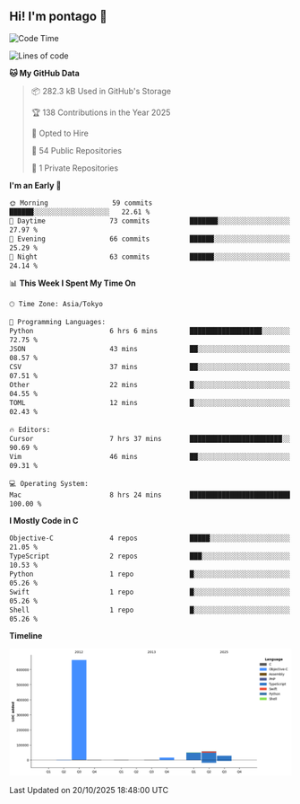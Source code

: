 ## Hi! I'm pontago 👋

<!--START_SECTION:waka-->
![Code Time](http://img.shields.io/badge/Code%20Time-691%20hrs%206%20mins-blue)

![Lines of code](https://img.shields.io/badge/From%20Hello%20World%20I%27ve%20Written-816.7%20thousand%20lines%20of%20code-blue)

**🐱 My GitHub Data** 

> 📦 282.3 kB Used in GitHub's Storage 
 > 
> 🏆 138 Contributions in the Year 2025
 > 
> 💼 Opted to Hire
 > 
> 📜 54 Public Repositories 
 > 
> 🔑 1 Private Repositories 
 > 
**I'm an Early 🐤** 

```text
🌞 Morning                59 commits          ██████░░░░░░░░░░░░░░░░░░░   22.61 % 
🌆 Daytime                73 commits          ███████░░░░░░░░░░░░░░░░░░   27.97 % 
🌃 Evening                66 commits          ██████░░░░░░░░░░░░░░░░░░░   25.29 % 
🌙 Night                  63 commits          ██████░░░░░░░░░░░░░░░░░░░   24.14 % 
```


📊 **This Week I Spent My Time On** 

```text
🕑︎ Time Zone: Asia/Tokyo

💬 Programming Languages: 
Python                   6 hrs 6 mins        ██████████████████░░░░░░░   72.75 % 
JSON                     43 mins             ██░░░░░░░░░░░░░░░░░░░░░░░   08.57 % 
CSV                      37 mins             ██░░░░░░░░░░░░░░░░░░░░░░░   07.51 % 
Other                    22 mins             █░░░░░░░░░░░░░░░░░░░░░░░░   04.55 % 
TOML                     12 mins             █░░░░░░░░░░░░░░░░░░░░░░░░   02.43 % 

🔥 Editors: 
Cursor                   7 hrs 37 mins       ███████████████████████░░   90.69 % 
Vim                      46 mins             ██░░░░░░░░░░░░░░░░░░░░░░░   09.31 % 

💻 Operating System: 
Mac                      8 hrs 24 mins       █████████████████████████   100.00 % 
```

**I Mostly Code in C** 

```text
Objective-C              4 repos             █████░░░░░░░░░░░░░░░░░░░░   21.05 % 
TypeScript               2 repos             ███░░░░░░░░░░░░░░░░░░░░░░   10.53 % 
Python                   1 repo              █░░░░░░░░░░░░░░░░░░░░░░░░   05.26 % 
Swift                    1 repo              █░░░░░░░░░░░░░░░░░░░░░░░░   05.26 % 
Shell                    1 repo              █░░░░░░░░░░░░░░░░░░░░░░░░   05.26 % 
```



**Timeline**

![Lines of Code chart](https://raw.githubusercontent.com/pontago/pontago/main/assets/bar_graph.png)


 Last Updated on 20/10/2025 18:48:00 UTC
<!--END_SECTION:waka-->
